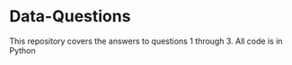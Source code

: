# Data-Questions
This repository covers the answers to questions 1 through 3. All code is in Python
